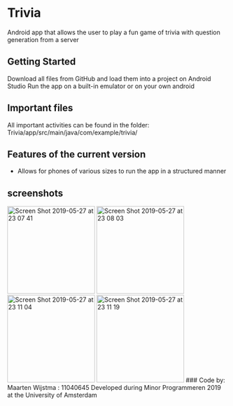 # Trivia

Android app that allows the user to play a fun game of trivia with question generation from a server

## Getting Started

Download all files from GitHub and load them into a project on Android Studio
Run the app on a built-in emulator or on your own android

## Important files
All important activities can be found in the folder:
Trivia/app/src/main/java/com/example/trivia/

## Features of the current version
- Allows for phones of various sizes to run the app in a structured manner

## screenshots

<img width="200" alt="Screen Shot 2019-05-27 at 23 07 41" src="https://user-images.githubusercontent.com/47351811/58439944-4aa28680-80d7-11e9-8968-53dc7651cca3.png">
<img width="200" alt="Screen Shot 2019-05-27 at 23 08 03" src="https://user-images.githubusercontent.com/47351811/58439945-4bd3b380-80d7-11e9-94da-2290aee4ea2d.png">
<img width="200" alt="Screen Shot 2019-05-27 at 23 11 04" src="https://user-images.githubusercontent.com/47351811/58439946-4d04e080-80d7-11e9-9d56-73d552ff70f3.png">
<img width="200" alt="Screen Shot 2019-05-27 at 23 11 19" src="https://user-images.githubusercontent.com/47351811/58439947-4d9d7700-80d7-11e9-9cf2-6991462a40e7.png">
###
Code by: Maarten Wijstma : 11040645
Developed during Minor Programmeren 2019 at the University of Amsterdam
